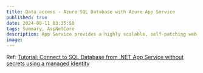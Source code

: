 ```yaml
---
title: Data access - Azure SQL Database with Azure App Service
published: true
date: 2024-09-11 03:35:58
tags: Summary, AspNetCore
description: App Service provides a highly scalable, self-patching web hosting service in Azure. It also provides a managed identity for your app, which is a turn-key solution for securing access to Azure SQL Database and other Azure services. Managed identities in App Service make your app more secure by eliminating secrets from your app, such as credentials in the connection strings. In this tutorial, you add managed identity to the sample web app you built in one of the following tutorials:
image:
---
```


Ref: [Tutorial: Connect to SQL Database from .NET App Service without secrets using a managed identity](https://learn.microsoft.com/en-us/azure/app-service/tutorial-connect-msi-sql-database?tabs=efcore%2Cdotnetcore&view=aspnetcore-8.0)